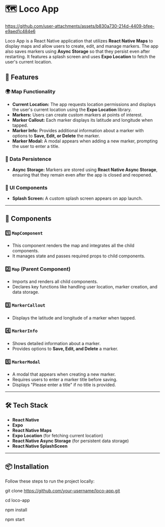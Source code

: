 # 🗺️ Loco App  

https://github.com/user-attachments/assets/b830a730-214d-4409-bfee-e9aed1c484e6

Loco App is a React Native application that utilizes **React Native Maps** to display maps and allow users to create, edit, and manage markers. The app also saves markers using **Async Storage** so that they persist even after restarting. It features a splash screen and uses **Expo Location** to fetch the user's current location.

## 🚀 Features  

### 🌍 Map Functionality  
- **Current Location:** The app requests location permissions and displays the user's current location using the **Expo Location** library.  
- **Markers:** Users can create custom markers at points of interest.  
- **Marker Callout:** Each marker displays its latitude and longitude when tapped.  
- **Marker Info:** Provides additional information about a marker with options to **Save, Edit, or Delete** the marker.  
- **Marker Modal:** A modal appears when adding a new marker, prompting the user to enter a title.  

### 🔄 Data Persistence  
- **Async Storage:** Markers are stored using **React Native Async Storage**, ensuring that they remain even after the app is closed and reopened.  

### 🎨 UI Components  
- **Splash Screen:** A custom splash screen appears on app launch.  

---

## 📌 Components  

### 1️⃣ `MapComponent`  
- This component renders the map and integrates all the child components.  
- It manages state and passes required props to child components.  

### 2️⃣ `Map` (Parent Component)  
- Imports and renders all child components.  
- Declares key functions like handling user location, marker creation, and data storage.  

### 3️⃣ `MarkerCallout`  
- Displays the latitude and longitude of a marker when tapped.  

### 4️⃣ `MarkerInfo`  
- Shows detailed information about a marker.  
- Provides options to **Save, Edit, and Delete** a marker.  

### 5️⃣ `MarkerModal`  
- A modal that appears when creating a new marker.  
- Requires users to enter a marker title before saving.  
- Displays "Please enter a title" if no title is provided.  

---

## 🛠️ Tech Stack  
- **React Native**  
- **Expo**  
- **React Native Maps**  
- **Expo Location** (for fetching current location)  
- **React Native Async Storage** (for persistent data storage)
- **React Native SplashSceen**

---

## 📦 Installation  

Follow these steps to run the project locally:  



git clone https://github.com/your-username/loco-app.git

cd loco-app





npm install

npm start
#




